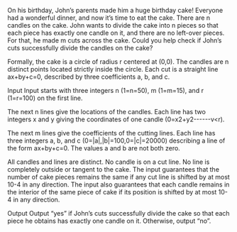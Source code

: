 On his birthday, John’s parents made him a huge birthday cake! Everyone had a wonderful dinner, and now it’s time to eat the cake. There are n candles on the cake. John wants to divide the cake into n pieces so that each piece has exactly one candle on it, and there are no left-over pieces. For that, he made m cuts across the cake. Could you help check if John’s cuts successfully divide the candles on the cake?

Formally, the cake is a circle of radius r centered at (0,0). The candles are n distinct points located strictly inside the circle. Each cut is a straight line ax+by+c=0, described by three coefficients a, b, and c.

Input
Input starts with three integers n (1=n=50), m (1=m=15), and r (1=r=100) on the first line.

The next n lines give the locations of the candles. Each line has two integers x and y giving the coordinates of one candle (0=x2+y2------v<r).

The next m lines give the coefficients of the cutting lines. Each line has three integers a, b, and c (0=|a|,|b|=100,0=|c|=20000) describing a line of the form ax+by+c=0. The values a and b are not both zero.

All candles and lines are distinct. No candle is on a cut line. No line is completely outside or tangent to the cake. The input guarantees that the number of cake pieces remains the same if any cut line is shifted by at most 10-4 in any direction. The input also guarantees that each candle remains in the interior of the same piece of cake if its position is shifted by at most 10-4 in any direction.

Output
Output “yes” if John’s cuts successfully divide the cake so that each piece he obtains has exactly one candle on it. Otherwise, output “no”.
